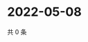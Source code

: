 # 2022-05-08

共 0 条

<!-- BEGIN WEIBO -->
<!-- 最后更新时间 Sun May 08 2022 23:13:30 GMT+0800 (China Standard Time) -->

<!-- END WEIBO -->
